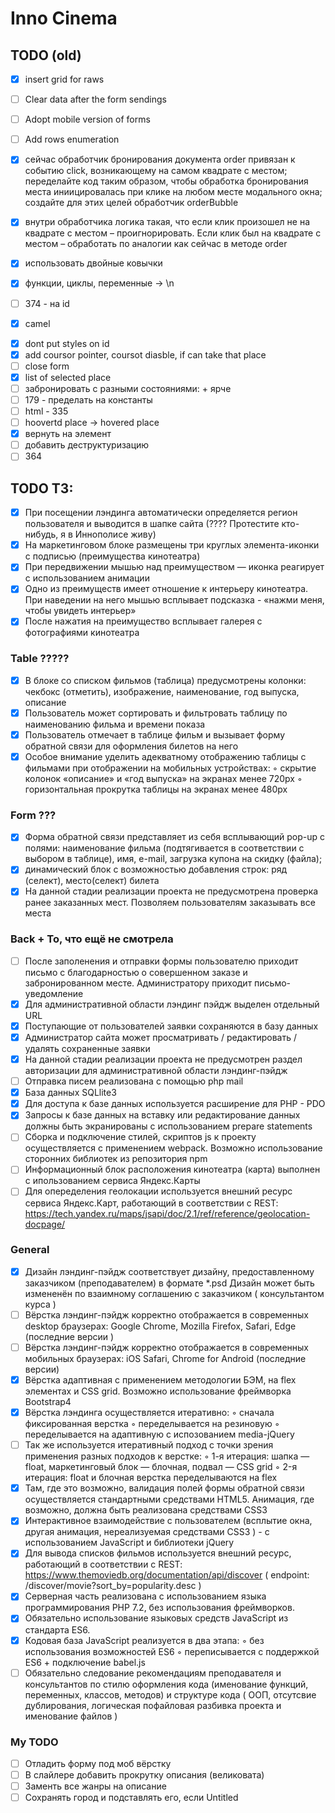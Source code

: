 # Inno Cinema 

## TODO (old)
- [x] insert grid for raws
- [ ] Clear data after the form sendings
- [ ] Adopt mobile version of forms
- [ ] Add rows enumeration
- [x] сейчас обработчик бронирования документа order привязан к событию click, возникающему на самом квадрате с местом; переделайте код таким образом, чтобы обработка бронирования места иниицировалась при клике на любом месте модального окна; создайте для этих целей обработчик orderBubble
- [x] внутри обработчика логика такая, что если клик произошел не на квадрате с местом – проигнорировать. Если клик был на квадрате с местом – обработать по аналогии как сейчас в методе order

- [x] использовать двойные ковычки
- [x] функции, циклы, переменные -> \n
- [ ] 374 - на id
- [x] camel
<!-- - 236 - TODO with class -->
- [x] dont put styles on id
- [x] add coursor pointer, coursot diasble, if can take that place
- [ ] close form
- [x] list of selected place
- [ ] забронировать с разными состояниями: + ярче
- [ ] 179 - пределать на константы
- [ ] html - 335
- [ ] hoovertd place -> hovered place
- [x] вернуть на элемент
- [ ] добавить деструктуризацию
- [ ] 364

## TODO ТЗ:

- [x] При посещении лэндинга автоматически определяется регион пользователя и выводится в шапке сайта (???? Протестите кто-нибудь, я в Иннополисе живу)
- [x] На маркетинговом блоке размещены три круглых элемента-иконки с подписью (преимущества кинотеатра)
- [x] При передвижении мышью над преимуществом — иконка реагирует с использованием анимации
- [x] Одно из преимуществ имеет отношение к интерьеру кинотеатра. При наведении на него мышью всплывает подсказка - «нажми меня, чтобы увидеть интерьер»
- [x] После нажатия на преимущество всплывает галерея с фотографиями кинотеатра
### Table ?????
- [x] В блоке со списком фильмов (таблица) предусмотрены колонки: чекбокс (отметить), изображение, наименование, год выпуска, описание
- [x] Пользователь может сортировать и фильтровать таблицу по наименованию фильма и времени показа
- [x] Пользователь отмечает в таблице фильм и вызывает форму обратной связи для оформления билетов на него
- [x] Особое внимание уделить адекватному отображению таблицы с фильмами при отображении на мобильных устройствах:
    ◦ скрытие колонок «описание» и «год выпуска» на экранах менее 720px
    ◦ горизонтальная прокрутка таблицы на экранах менее 480px
### Form ???
- [x] Форма обратной связи представляет из себя всплывающий pop-up с полями: наименование фильма (подтягивается в соответствии с выбором в таблице), имя, e-mail, загрузка купона на скидку (файла); 
- [x] динамический блок с возможностью добавления строк: ряд (селект), место(селект) билета
- [x] На данной стадии реализации проекта не предусмотрена проверка ранее заказанных мест. Позволяем пользователям заказывать все места
### Back + То, что ещё не смотрела
- [ ] После заполенения и отправки формы пользователю приходит письмо с благодарностью о совершенном заказе и забронированном месте. Администратору приходит письмо-уведомление
- [x] Для административной области лэндинг пэйдж выделен отдельный URL
- [x] Поступающие от пользователей заявки сохраняются в базу данных
- [x] Администратор сайта может просматривать / редактировать / удалять сохраненные заявки
- [x] На данной стадии реализации проекта не предусмотрен раздел авторизации для административной области лэндинг-пэйдж
- [ ] Отправка писем реализована с помощью php mail
- [x] База данных SQLlite3
- [x] Для доступа к базе данных используется расширение для PHP - PDO
- [x] Запросы к базе данных на вставку или редактирование данных должны быть экранированы с использованием prepare statements
- [ ] Сборка и подключение стилей, скриптов js к проекту осуществляется с применением webpack. Возможно использование сторонних библиотек из репозитория npm
- [ ] Информационный блок расположения кинотеатра (карта) выполнен с ипользованием сервиса Яндекс.Карты
- [ ] Для опеределения геолокации используется внешний ресурс сервиса Яндекс.Карт, работающий в соответствии с REST:
https://tech.yandex.ru/maps/jsapi/doc/2.1/ref/reference/geolocation-docpage/

### General
- [x] Дизайн лэндинг-пэйдж соответствует дизайну, предоставленному заказчиком (преподавателем) в формате *.psd Дизайн может быть измененён по взаимному соглашению с заказчиком ( консультантом курса )
- [ ] Вёрстка лэндинг-пэйдж корректно отображается в современных desktop браузерах: Google Chrome, Mozilla Firefox, Safari, Edge (последние верcии )
- [ ] Вёрстка лэндинг-пэйдж корректно отображается в современных мобильных браузерах: iOS Safari, Chrome for Android (последние версии)
- [x] Вёрстка адаптивная с применением методологии БЭМ, на flex элементах и CSS grid. Возможно использование фреймворка Bootstrap4
- [x] Вёрстка лэндинга осуществляется итеративно:
    ◦ сначала фиксированная верстка
    ◦ переделывается на резиновую
    ◦ переделывается на адаптивную с испозованием media-jQuery
- [ ] Так же используется итеративный подход с точки зрения применения разных подходов к верстке:
    ◦ 1-я итерация: шапка — float, маркетинговый блок — блочная, подвал —
    CSS grid
    ◦ 2-я итерация: float и блочная верстка переделываются на flex
- [x] Там, где это возможно, валидация полей формы обратной связи осуществляется стандартными средствами HTML5. Анимация, где возможно, должна быть реализована средствами CSS3
- [x] Интерактивное взаимодействие с пользователем (всплытие окна, другая анимация, нереализуемая средствами CSS3 ) - с использованием JavaScript и библиотеки jQuery
- [x] Для вывода списков фильмов используется внешний ресурс, работающий в соответствии с REST: https://www.themoviedb.org/documentation/api/discover ( endpoint: /discover/movie?sort_by=popularity.desc )
- [x] Серверная часть реализована с использованием языка программирования PHP 7.2, без использования фреймворков.
- [x] Обязательно использование языковых средств JavaScript из стандарта ES6.
- [x] Кодовая база JavaScript реализуется в два этапа:
    ◦ без использования возможностей ES6
    ◦ переписывается с поддержкой ES6 + подключение babel.js
- [ ] Обязательно следование рекомендациям преподавателя и консультантов по стилю оформления кода (именование функций, переменных, классов, методов) и структуре кода ( ООП, отсутсвие дублирования, логическая пофайловая разбивка проекта и именование файлов )

### My TODO
- [ ] Отладить форму под моб вёрстку
- [ ] В слайлере добавить прокрутку описания (великовата)
- [ ] Заменть все жанры на описание
- [ ] Сохранять город и подставлять его, если Untitled 